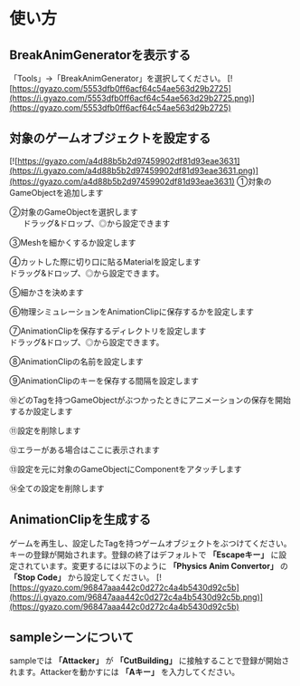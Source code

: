 # 使い方
## BreakAnimGeneratorを表示する
「Tools」→「BreakAnimGenerator」を選択してください。
[![https://gyazo.com/5553dfb0ff6acf64c54ae563d29b2725](https://i.gyazo.com/5553dfb0ff6acf64c54ae563d29b2725.png)](https://gyazo.com/5553dfb0ff6acf64c54ae563d29b2725)

## 対象のゲームオブジェクトを設定する
[![https://gyazo.com/a4d88b5b2d97459902df81d93eae3631](https://i.gyazo.com/a4d88b5b2d97459902df81d93eae3631.png)](https://gyazo.com/a4d88b5b2d97459902df81d93eae3631)
①対象のGameObjectを追加します

②対象のGameObjectを選択します<br>
        ドラッグ&ドロップ、◎から設定できます
	
③Meshを細かくするか設定します

④カットした際に切り口に貼るMaterialを設定します<br>
        ドラッグ&ドロップ、◎から設定できます。

⑤細かさを決めます

⑥物理シミュレーションをAnimationClipに保存するかを設定します

⑦AnimationClipを保存するディレクトリを設定します<br>
        ドラッグ&ドロップ、◎から設定できます。

⑧AnimationClipの名前を設定します

⑨AnimationClipのキーを保存する間隔を設定します

⑩どのTagを持つGameObjectがぶつかったときにアニメーションの保存を開始するか設定します

⑪設定を削除します

⑫エラーがある場合はここに表示されます

⑬設定を元に対象のGameObjectにComponentをアタッチします

⑭全ての設定を削除します

## AnimationClipを生成する
ゲームを再生し、設定したTagを持つゲームオブジェクトをぶつけてください。キーの登録が開始されます。登録の終了はデフォルトで **「Escapeキー」** に設定されています。変更するには以下のように **「Physics Anim Convertor」** の **「Stop Code」** から設定してください。
[![https://gyazo.com/96847aaa442c0d272c4a4b5430d92c5b](https://i.gyazo.com/96847aaa442c0d272c4a4b5430d92c5b.png)](https://gyazo.com/96847aaa442c0d272c4a4b5430d92c5b)

## sampleシーンについて
sampleでは **「Attacker」** が **「CutBuilding」** に接触することで登録が開始されます。Attackerを動かすには **「Aキー」** を入力してください。
